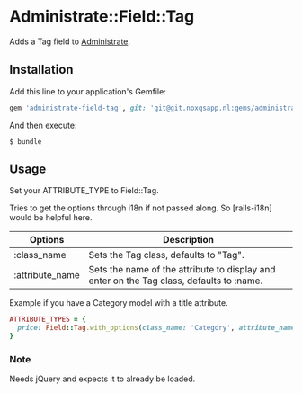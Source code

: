 # Administrate::Field::Tag

Adds a Tag field to [Administrate].

## Installation

Add this line to your application's Gemfile:

```ruby
gem 'administrate-field-tag', git: 'git@git.noxqsapp.nl:gems/administrate-field-tag.git'
```

And then execute:

    $ bundle

## Usage

Set your ATTRIBUTE_TYPE to Field::Tag.


Tries to get the options through i18n if not passed along. So [rails-i18n] would be helpful here.

| Options         | Description |
| --------------- | ----------- |
| :class_name     | Sets the Tag class, defaults to "Tag". |
| :attribute_name | Sets the name of the attribute to display and enter on the Tag class, defaults to :name. |


Example if you have a Category model with a title attribute.
```ruby
ATTRIBUTE_TYPES = {
  price: Field::Tag.with_options(class_name: 'Category', attribute_name: :title)
}
```

### Note

Needs jQuery and expects it to already be loaded.

[Administrate]: https://github.com/thoughtbot/administrate
